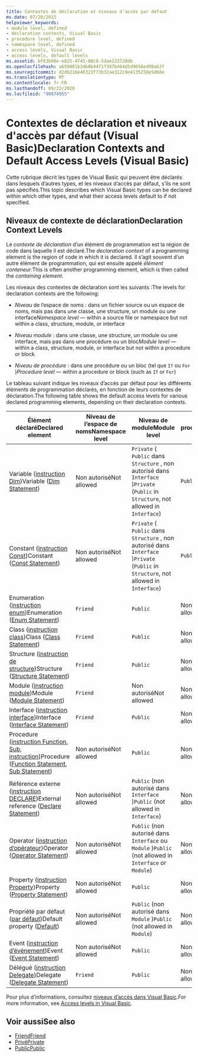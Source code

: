 ```yaml
---
title: Contextes de déclaration et niveaux d’accès par défaut
ms.date: 07/20/2015
helpviewer_keywords:
- module level, defined
- declaration contexts, Visual Basic
- procedure level, defined
- namespace level, defined
- access levels, Visual Basic
- access levels, default levels
ms.assetid: bf63b96e-e825-4745-88c8-5dae222728db
ms.openlocfilehash: a659481b34b8b44f1f387b464d5d9656ed98ab3f
ms.sourcegitcommit: d2db216e46323f73b32ae312c9e4135258e5d68e
ms.translationtype: MT
ms.contentlocale: fr-FR
ms.lasthandoff: 09/22/2020
ms.locfileid: "90874955"
---
```

# <a name="declaration-contexts-and-default-access-levels-visual-basic"></a><span data-ttu-id="8bfd7-102">Contextes de déclaration et niveaux d'accès par défaut (Visual Basic)</span><span class="sxs-lookup"><span data-stu-id="8bfd7-102">Declaration Contexts and Default Access Levels (Visual Basic)</span></span>

<span data-ttu-id="8bfd7-103">Cette rubrique décrit les types de Visual Basic qui peuvent être déclarés dans lesquels d’autres types, et les niveaux d’accès par défaut, s’ils ne sont pas spécifiés.</span><span class="sxs-lookup"><span data-stu-id="8bfd7-103">This topic describes which Visual Basic types can be declared within which other types, and what their access levels default to if not specified.</span></span>  
  
## <a name="declaration-context-levels"></a><span data-ttu-id="8bfd7-104">Niveaux de contexte de déclaration</span><span class="sxs-lookup"><span data-stu-id="8bfd7-104">Declaration Context Levels</span></span>  

 <span data-ttu-id="8bfd7-105">Le *contexte de déclaration* d’un élément de programmation est la région de code dans laquelle il est déclaré.</span><span class="sxs-lookup"><span data-stu-id="8bfd7-105">The *declaration context* of a programming element is the region of code in which it is declared.</span></span> <span data-ttu-id="8bfd7-106">Il s’agit souvent d’un autre élément de programmation, qui est ensuite appelé *élément conteneur*.</span><span class="sxs-lookup"><span data-stu-id="8bfd7-106">This is often another programming element, which is then called the *containing element*.</span></span>  
  
 <span data-ttu-id="8bfd7-107">Les niveaux des contextes de déclaration sont les suivants :</span><span class="sxs-lookup"><span data-stu-id="8bfd7-107">The levels for declaration contexts are the following:</span></span>  
  
- <span data-ttu-id="8bfd7-108">*Niveau* de l’espace de noms : dans un fichier source ou un espace de noms, mais pas dans une classe, une structure, un module ou une interface</span><span class="sxs-lookup"><span data-stu-id="8bfd7-108">*Namespace level* — within a source file or namespace but not within a class, structure, module, or interface</span></span>  
  
- <span data-ttu-id="8bfd7-109">*Niveau module* : dans une classe, une structure, un module ou une interface, mais pas dans une procédure ou un bloc</span><span class="sxs-lookup"><span data-stu-id="8bfd7-109">*Module level* — within a class, structure, module, or interface but not within a procedure or block</span></span>  
  
- <span data-ttu-id="8bfd7-110">*Niveau de procédure* : dans une procédure ou un bloc (tel que `If` ou `For` )</span><span class="sxs-lookup"><span data-stu-id="8bfd7-110">*Procedure level* — within a procedure or block (such as `If` or `For`)</span></span>  
  
 <span data-ttu-id="8bfd7-111">Le tableau suivant indique les niveaux d’accès par défaut pour les différents éléments de programmation déclarés, en fonction de leurs contextes de déclaration.</span><span class="sxs-lookup"><span data-stu-id="8bfd7-111">The following table shows the default access levels for various declared programming elements, depending on their declaration contexts.</span></span>  
  
|<span data-ttu-id="8bfd7-112">Élément déclaré</span><span class="sxs-lookup"><span data-stu-id="8bfd7-112">Declared element</span></span>|<span data-ttu-id="8bfd7-113">Niveau de l’espace de noms</span><span class="sxs-lookup"><span data-stu-id="8bfd7-113">Namespace level</span></span>|<span data-ttu-id="8bfd7-114">Niveau de module</span><span class="sxs-lookup"><span data-stu-id="8bfd7-114">Module level</span></span>|<span data-ttu-id="8bfd7-115">Niveau de procédure</span><span class="sxs-lookup"><span data-stu-id="8bfd7-115">Procedure level</span></span>|  
|----------------------|---------------------|------------------|---------------------|  
|<span data-ttu-id="8bfd7-116">Variable ([instruction Dim](dim-statement.md))</span><span class="sxs-lookup"><span data-stu-id="8bfd7-116">Variable ([Dim Statement](dim-statement.md))</span></span>|<span data-ttu-id="8bfd7-117">Non autorisé</span><span class="sxs-lookup"><span data-stu-id="8bfd7-117">Not allowed</span></span>|<span data-ttu-id="8bfd7-118">`Private` ( `Public` dans `Structure` , non autorisé dans `Interface` )</span><span class="sxs-lookup"><span data-stu-id="8bfd7-118">`Private` (`Public` in `Structure`, not allowed in `Interface`)</span></span>|`Public`|  
|<span data-ttu-id="8bfd7-119">Constant ([instruction Const](const-statement.md))</span><span class="sxs-lookup"><span data-stu-id="8bfd7-119">Constant ([Const Statement](const-statement.md))</span></span>|<span data-ttu-id="8bfd7-120">Non autorisé</span><span class="sxs-lookup"><span data-stu-id="8bfd7-120">Not allowed</span></span>|<span data-ttu-id="8bfd7-121">`Private` ( `Public` dans `Structure` , non autorisé dans `Interface` )</span><span class="sxs-lookup"><span data-stu-id="8bfd7-121">`Private` (`Public` in `Structure`, not allowed in `Interface`)</span></span>|`Public`|  
|<span data-ttu-id="8bfd7-122">Enumeration ([instruction enum](enum-statement.md))</span><span class="sxs-lookup"><span data-stu-id="8bfd7-122">Enumeration ([Enum Statement](enum-statement.md))</span></span>|`Friend`|`Public`|<span data-ttu-id="8bfd7-123">Non autorisé</span><span class="sxs-lookup"><span data-stu-id="8bfd7-123">Not allowed</span></span>|  
|<span data-ttu-id="8bfd7-124">Class ([instruction class](class-statement.md))</span><span class="sxs-lookup"><span data-stu-id="8bfd7-124">Class ([Class Statement](class-statement.md))</span></span>|`Friend`|`Public`|<span data-ttu-id="8bfd7-125">Non autorisé</span><span class="sxs-lookup"><span data-stu-id="8bfd7-125">Not allowed</span></span>|  
|<span data-ttu-id="8bfd7-126">Structure ([instruction de structure](structure-statement.md))</span><span class="sxs-lookup"><span data-stu-id="8bfd7-126">Structure ([Structure Statement](structure-statement.md))</span></span>|`Friend`|`Public`|<span data-ttu-id="8bfd7-127">Non autorisé</span><span class="sxs-lookup"><span data-stu-id="8bfd7-127">Not allowed</span></span>|  
|<span data-ttu-id="8bfd7-128">Module ([instruction module](module-statement.md))</span><span class="sxs-lookup"><span data-stu-id="8bfd7-128">Module ([Module Statement](module-statement.md))</span></span>|`Friend`|<span data-ttu-id="8bfd7-129">Non autorisé</span><span class="sxs-lookup"><span data-stu-id="8bfd7-129">Not allowed</span></span>|<span data-ttu-id="8bfd7-130">Non autorisé</span><span class="sxs-lookup"><span data-stu-id="8bfd7-130">Not allowed</span></span>|  
|<span data-ttu-id="8bfd7-131">Interface ([instruction interface](interface-statement.md))</span><span class="sxs-lookup"><span data-stu-id="8bfd7-131">Interface ([Interface Statement](interface-statement.md))</span></span>|`Friend`|`Public`|<span data-ttu-id="8bfd7-132">Non autorisé</span><span class="sxs-lookup"><span data-stu-id="8bfd7-132">Not allowed</span></span>|  
|<span data-ttu-id="8bfd7-133">Procedure ([instruction Function](function-statement.md), [Sub, instruction](sub-statement.md))</span><span class="sxs-lookup"><span data-stu-id="8bfd7-133">Procedure ([Function Statement](function-statement.md), [Sub Statement](sub-statement.md))</span></span>|<span data-ttu-id="8bfd7-134">Non autorisé</span><span class="sxs-lookup"><span data-stu-id="8bfd7-134">Not allowed</span></span>|`Public`|<span data-ttu-id="8bfd7-135">Non autorisé</span><span class="sxs-lookup"><span data-stu-id="8bfd7-135">Not allowed</span></span>|  
|<span data-ttu-id="8bfd7-136">Référence externe ([instruction DECLARE](declare-statement.md))</span><span class="sxs-lookup"><span data-stu-id="8bfd7-136">External reference ([Declare Statement](declare-statement.md))</span></span>|<span data-ttu-id="8bfd7-137">Non autorisé</span><span class="sxs-lookup"><span data-stu-id="8bfd7-137">Not allowed</span></span>|<span data-ttu-id="8bfd7-138">`Public` (non autorisé dans `Interface` )</span><span class="sxs-lookup"><span data-stu-id="8bfd7-138">`Public` (not allowed in `Interface`)</span></span>|<span data-ttu-id="8bfd7-139">Non autorisé</span><span class="sxs-lookup"><span data-stu-id="8bfd7-139">Not allowed</span></span>|  
|<span data-ttu-id="8bfd7-140">Operator ([instruction d’opérateur](operator-statement.md))</span><span class="sxs-lookup"><span data-stu-id="8bfd7-140">Operator ([Operator Statement](operator-statement.md))</span></span>|<span data-ttu-id="8bfd7-141">Non autorisé</span><span class="sxs-lookup"><span data-stu-id="8bfd7-141">Not allowed</span></span>|<span data-ttu-id="8bfd7-142">`Public` (non autorisé dans `Interface` ou `Module` )</span><span class="sxs-lookup"><span data-stu-id="8bfd7-142">`Public` (not allowed in `Interface` or `Module`)</span></span>|<span data-ttu-id="8bfd7-143">Non autorisé</span><span class="sxs-lookup"><span data-stu-id="8bfd7-143">Not allowed</span></span>|  
|<span data-ttu-id="8bfd7-144">Property ([instruction Property](property-statement.md))</span><span class="sxs-lookup"><span data-stu-id="8bfd7-144">Property ([Property Statement](property-statement.md))</span></span>|<span data-ttu-id="8bfd7-145">Non autorisé</span><span class="sxs-lookup"><span data-stu-id="8bfd7-145">Not allowed</span></span>|`Public`|<span data-ttu-id="8bfd7-146">Non autorisé</span><span class="sxs-lookup"><span data-stu-id="8bfd7-146">Not allowed</span></span>|  
|<span data-ttu-id="8bfd7-147">Propriété par défaut ([par défaut](../modifiers/default.md))</span><span class="sxs-lookup"><span data-stu-id="8bfd7-147">Default property ([Default](../modifiers/default.md))</span></span>|<span data-ttu-id="8bfd7-148">Non autorisé</span><span class="sxs-lookup"><span data-stu-id="8bfd7-148">Not allowed</span></span>|<span data-ttu-id="8bfd7-149">`Public` (non autorisé dans `Module` )</span><span class="sxs-lookup"><span data-stu-id="8bfd7-149">`Public` (not allowed in `Module`)</span></span>|<span data-ttu-id="8bfd7-150">Non autorisé</span><span class="sxs-lookup"><span data-stu-id="8bfd7-150">Not allowed</span></span>|  
|<span data-ttu-id="8bfd7-151">Event ([instruction d’événement](event-statement.md))</span><span class="sxs-lookup"><span data-stu-id="8bfd7-151">Event ([Event Statement](event-statement.md))</span></span>|<span data-ttu-id="8bfd7-152">Non autorisé</span><span class="sxs-lookup"><span data-stu-id="8bfd7-152">Not allowed</span></span>|`Public`|<span data-ttu-id="8bfd7-153">Non autorisé</span><span class="sxs-lookup"><span data-stu-id="8bfd7-153">Not allowed</span></span>|  
|<span data-ttu-id="8bfd7-154">Délégué ([instruction Delegate](delegate-statement.md))</span><span class="sxs-lookup"><span data-stu-id="8bfd7-154">Delegate ([Delegate Statement](delegate-statement.md))</span></span>|`Friend`|`Public`|<span data-ttu-id="8bfd7-155">Non autorisé</span><span class="sxs-lookup"><span data-stu-id="8bfd7-155">Not allowed</span></span>|  
  
 <span data-ttu-id="8bfd7-156">Pour plus d’informations, consultez [niveaux d’accès dans Visual Basic](../../programming-guide/language-features/declared-elements/access-levels.md).</span><span class="sxs-lookup"><span data-stu-id="8bfd7-156">For more information, see [Access levels in Visual Basic](../../programming-guide/language-features/declared-elements/access-levels.md).</span></span>  
  
## <a name="see-also"></a><span data-ttu-id="8bfd7-157">Voir aussi</span><span class="sxs-lookup"><span data-stu-id="8bfd7-157">See also</span></span>

- [<span data-ttu-id="8bfd7-158">Friend</span><span class="sxs-lookup"><span data-stu-id="8bfd7-158">Friend</span></span>](../modifiers/friend.md)
- [<span data-ttu-id="8bfd7-159">Privé</span><span class="sxs-lookup"><span data-stu-id="8bfd7-159">Private</span></span>](../modifiers/private.md)
- [<span data-ttu-id="8bfd7-160">Public</span><span class="sxs-lookup"><span data-stu-id="8bfd7-160">Public</span></span>](../modifiers/public.md)
